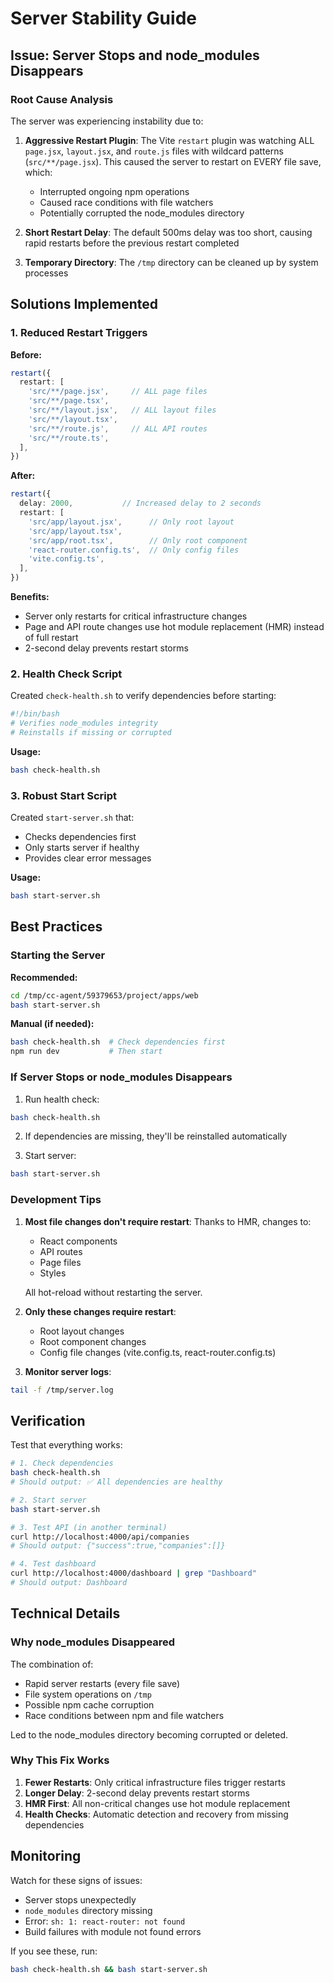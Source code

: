 # Server Stability Guide

## Issue: Server Stops and node_modules Disappears

### Root Cause Analysis

The server was experiencing instability due to:

1. **Aggressive Restart Plugin**: The Vite `restart` plugin was watching ALL `page.jsx`, `layout.jsx`, and `route.js` files with wildcard patterns (`src/**/page.jsx`). This caused the server to restart on EVERY file save, which:
   - Interrupted ongoing npm operations
   - Caused race conditions with file watchers
   - Potentially corrupted the node_modules directory

2. **Short Restart Delay**: The default 500ms delay was too short, causing rapid restarts before the previous restart completed

3. **Temporary Directory**: The `/tmp` directory can be cleaned up by system processes

## Solutions Implemented

### 1. Reduced Restart Triggers

**Before:**
```typescript
restart({
  restart: [
    'src/**/page.jsx',     // ALL page files
    'src/**/page.tsx',
    'src/**/layout.jsx',   // ALL layout files
    'src/**/layout.tsx',
    'src/**/route.js',     // ALL API routes
    'src/**/route.ts',
  ],
})
```

**After:**
```typescript
restart({
  delay: 2000,           // Increased delay to 2 seconds
  restart: [
    'src/app/layout.jsx',      // Only root layout
    'src/app/layout.tsx',
    'src/app/root.tsx',        // Only root component
    'react-router.config.ts',  // Only config files
    'vite.config.ts',
  ],
})
```

**Benefits:**
- Server only restarts for critical infrastructure changes
- Page and API route changes use hot module replacement (HMR) instead of full restart
- 2-second delay prevents restart storms

### 2. Health Check Script

Created `check-health.sh` to verify dependencies before starting:

```bash
#!/bin/bash
# Verifies node_modules integrity
# Reinstalls if missing or corrupted
```

**Usage:**
```bash
bash check-health.sh
```

### 3. Robust Start Script

Created `start-server.sh` that:
- Checks dependencies first
- Only starts server if healthy
- Provides clear error messages

**Usage:**
```bash
bash start-server.sh
```

## Best Practices

### Starting the Server

**Recommended:**
```bash
cd /tmp/cc-agent/59379653/project/apps/web
bash start-server.sh
```

**Manual (if needed):**
```bash
bash check-health.sh  # Check dependencies first
npm run dev           # Then start
```

### If Server Stops or node_modules Disappears

1. Run health check:
```bash
bash check-health.sh
```

2. If dependencies are missing, they'll be reinstalled automatically

3. Start server:
```bash
bash start-server.sh
```

### Development Tips

1. **Most file changes don't require restart**: Thanks to HMR, changes to:
   - React components
   - API routes
   - Page files
   - Styles

   All hot-reload without restarting the server.

2. **Only these changes require restart**:
   - Root layout changes
   - Root component changes
   - Config file changes (vite.config.ts, react-router.config.ts)

3. **Monitor server logs**:
```bash
tail -f /tmp/server.log
```

## Verification

Test that everything works:

```bash
# 1. Check dependencies
bash check-health.sh
# Should output: ✅ All dependencies are healthy

# 2. Start server
bash start-server.sh

# 3. Test API (in another terminal)
curl http://localhost:4000/api/companies
# Should output: {"success":true,"companies":[]}

# 4. Test dashboard
curl http://localhost:4000/dashboard | grep "Dashboard"
# Should output: Dashboard
```

## Technical Details

### Why node_modules Disappeared

The combination of:
- Rapid server restarts (every file save)
- File system operations on `/tmp`
- Possible npm cache corruption
- Race conditions between npm and file watchers

Led to the node_modules directory becoming corrupted or deleted.

### Why This Fix Works

1. **Fewer Restarts**: Only critical infrastructure files trigger restarts
2. **Longer Delay**: 2-second delay prevents restart storms
3. **HMR First**: All non-critical changes use hot module replacement
4. **Health Checks**: Automatic detection and recovery from missing dependencies

## Monitoring

Watch for these signs of issues:

- Server stops unexpectedly
- `node_modules` directory missing
- Error: `sh: 1: react-router: not found`
- Build failures with module not found errors

If you see these, run:
```bash
bash check-health.sh && bash start-server.sh
```
